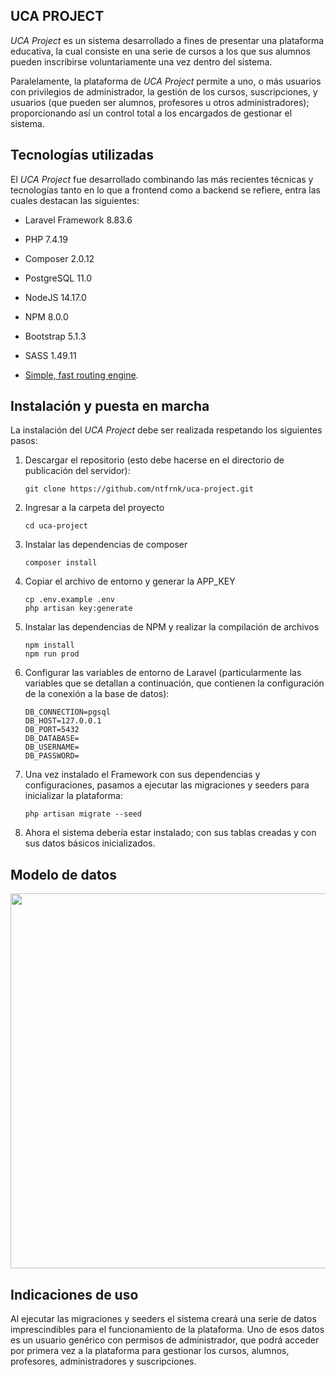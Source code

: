 ## UCA PROJECT

*UCA Project* es un sistema desarrollado a fines de presentar una plataforma educativa, la cual consiste en una serie de cursos a los que sus alumnos pueden inscribirse voluntariamente una vez dentro del sistema.

Paralelamente, la plataforma de *UCA Project* permite a uno, o más usuarios con privilegios de administrador, la gestión de los cursos, suscripciones, y usuarios (que pueden ser alumnos, profesores u otros administradores); proporcionando así un control total a los encargados de gestionar el sistema.

## Tecnologías utilizadas

El *UCA Project* fue desarrollado combinando las más recientes técnicas y tecnologías tanto en lo que a frontend como a backend se refiere, entra las cuales destacan las siguientes:

- Laravel Framework 8.83.6
- PHP 7.4.19
- Composer 2.0.12
- PostgreSQL 11.0
- NodeJS 14.17.0
- NPM 8.0.0
- Bootstrap 5.1.3
- SASS 1.49.11

- [Simple, fast routing engine](https://laravel.com/docs/routing).

## Instalación y puesta en marcha

La instalación del *UCA Project* debe ser realizada respetando los siguientes pasos:

1. Descargar el repositorio (esto debe hacerse en el directorio de publicación del servidor):
	
	```
	git clone https://github.com/ntfrnk/uca-project.git
	```

2. Ingresar a la carpeta del proyecto

	```
	cd uca-project
	```

3. Instalar las dependencias de composer

	```
	composer install
	```

4. Copiar el archivo de entorno y generar la APP_KEY

	```
	cp .env.example .env
	php artisan key:generate
	```

5. Instalar las dependencias de NPM y realizar la compilación de archivos

	```
	npm install
	npm run prod
	```

6. Configurar las variables de entorno de Laravel (particularmente las variables que se detallan a continuación, que contienen la configuración de la conexión a la base de datos):

	```
	DB_CONNECTION=pgsql
	DB_HOST=127.0.0.1
	DB_PORT=5432
	DB_DATABASE=
	DB_USERNAME=
	DB_PASSWORD=
	```
	
7. Una vez instalado el Framework con sus dependencias y configuraciones, pasamos a ejecutar las migraciones y seeders para inicializar la plataforma:

	```
	php artisan migrate --seed
	```

8. Ahora el sistema debería estar instalado; con sus tablas creadas y con sus datos básicos inicializados.


## Modelo de datos

<div>
	<p style="text-align:center;">
		<img src="http://frankoca.com.ar/images/DB.jpeg" width="600px">
	</p>
</div>


## Indicaciones de uso

Al ejecutar las migraciones y seeders el sistema creará una serie de datos imprescindibles para el funcionamiento de la plataforma. Uno de esos datos es un usuario genérico con permisos de administrador, que podrá acceder por primera vez a la plataforma para gestionar los cursos, alumnos, profesores, administradores y suscripciones.


